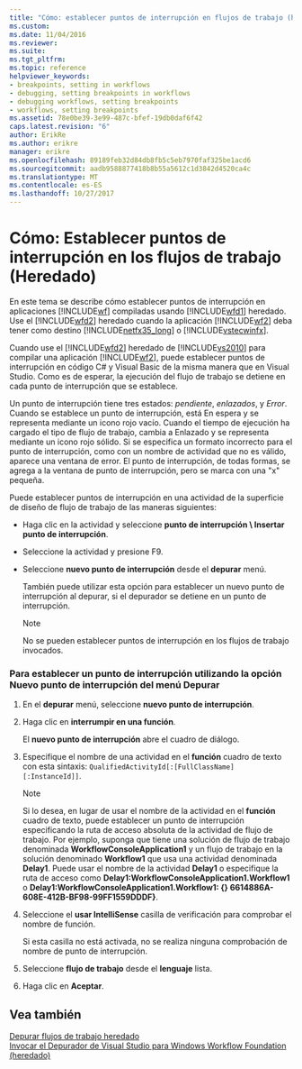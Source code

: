 ```yaml
---
title: "Cómo: establecer puntos de interrupción en flujos de trabajo (heredado) | Documentos de Microsoft"
ms.custom: 
ms.date: 11/04/2016
ms.reviewer: 
ms.suite: 
ms.tgt_pltfrm: 
ms.topic: reference
helpviewer_keywords:
- breakpoints, setting in workflows
- debugging, setting breakpoints in workflows
- debugging workflows, setting breakpoints
- workflows, setting breakpoints
ms.assetid: 78e0be39-3e99-487c-bfef-19db0daf6f42
caps.latest.revision: "6"
author: ErikRe
ms.author: erikre
manager: erikre
ms.openlocfilehash: 89189feb32d84db8fb5c5eb7970faf325be1acd6
ms.sourcegitcommit: aadb9588877418b8b55a5612c1d3842d4520ca4c
ms.translationtype: MT
ms.contentlocale: es-ES
ms.lasthandoff: 10/27/2017
---
```

# <a name="how-to-set-breakpoints-in-workflows-legacy"></a>Cómo: Establecer puntos de interrupción en los flujos de trabajo (Heredado)
En este tema se describe cómo establecer puntos de interrupción en aplicaciones [!INCLUDE[wf](../workflow-designer/includes/wf_md.md)] compiladas usando [!INCLUDE[wfd1](../workflow-designer/includes/wfd1_md.md)] heredado. Use el [!INCLUDE[wfd2](../workflow-designer/includes/wfd2_md.md)] heredado cuando la aplicación [!INCLUDE[wf2](../workflow-designer/includes/wf2_md.md)] deba tener como destino [!INCLUDE[netfx35_long](../workflow-designer/includes/netfx35_long_md.md)] o [!INCLUDE[vstecwinfx](../workflow-designer/includes/vstecwinfx_md.md)].  
  
 Cuando use el [!INCLUDE[wfd2](../workflow-designer/includes/wfd2_md.md)] heredado de [!INCLUDE[vs2010](../misc/includes/vs2010_md.md)] para compilar una aplicación [!INCLUDE[wf2](../workflow-designer/includes/wf2_md.md)], puede establecer puntos de interrupción en código C# y Visual Basic de la misma manera que en Visual Studio. Como es de esperar, la ejecución del flujo de trabajo se detiene en cada punto de interrupción que se establece.  
  
 Un punto de interrupción tiene tres estados: *pendiente*, *enlazados*, y *Error*. Cuando se establece un punto de interrupción, está En espera y se representa mediante un icono rojo vacío. Cuando el tiempo de ejecución ha cargado el tipo de flujo de trabajo, cambia a Enlazado y se representa mediante un icono rojo sólido. Si se especifica un formato incorrecto para el punto de interrupción, como con un nombre de actividad que no es válido, aparece una ventana de error. El punto de interrupción, de todas formas, se agrega a la ventana de punto de interrupción, pero se marca con una "x" pequeña.  
  
 Puede establecer puntos de interrupción en una actividad de la superficie de diseño de flujo de trabajo de las maneras siguientes:  
  
-   Haga clic en la actividad y seleccione **punto de interrupción \ Insertar punto de interrupción**.  
  
-   Seleccione la actividad y presione F9.  
  
-   Seleccione **nuevo punto de interrupción** desde el **depurar** menú.  
  
     También puede utilizar esta opción para establecer un nuevo punto de interrupción al depurar, si el depurador se detiene en un punto de interrupción.  
  
    > [!NOTE]
    >  No se pueden establecer puntos de interrupción en los flujos de trabajo invocados.  
  
### <a name="to-set-a-breakpoint-using-the-new-breakpoint-option-on-the-debug-menu"></a>Para establecer un punto de interrupción utilizando la opción Nuevo punto de interrupción del menú Depurar  
  
1.  En el **depurar** menú, seleccione **nuevo punto de interrupción**.  
  
2.  Haga clic en **interrumpir en una función**.  
  
     El **nuevo punto de interrupción** abre el cuadro de diálogo.  
  
3.  Especifique el nombre de una actividad en el **función** cuadro de texto con esta sintaxis: `QualifiedActivityId[:[FullClassName][:InstanceId]]`.  
  
    > [!NOTE]
    >  Si lo desea, en lugar de usar el nombre de la actividad en el **función** cuadro de texto, puede establecer un punto de interrupción especificando la ruta de acceso absoluta de la actividad de flujo de trabajo. Por ejemplo, suponga que tiene una solución de flujo de trabajo denominada **WorkflowConsoleApplication1** y un flujo de trabajo en la solución denominado **Workflow1** que usa una actividad denominada **Delay1**. Puede usar el nombre de la actividad **Delay1** o especifique la ruta de acceso como **Delay1:WorkflowConsoleApplication1.Workflow1** o **Delay1:WorkflowConsoleApplication1.Workflow1: {} 6614886A-608E-412B-BF98-99FF1559DDDF}**.  
  
4.  Seleccione el **usar IntelliSense** casilla de verificación para comprobar el nombre de función.  
  
     Si esta casilla no está activada, no se realiza ninguna comprobación de nombre de punto de interrupción.  
  
5.  Seleccione **flujo de trabajo** desde el **lenguaje** lista.  
  
6.  Haga clic en **Aceptar**.  
  
## <a name="see-also"></a>Vea también  
 [Depurar flujos de trabajo heredado](../workflow-designer/debugging-legacy-workflows.md)   
 [Invocar el Depurador de Visual Studio para Windows Workflow Foundation (heredado)](../workflow-designer/invoking-the-visual-studio-debugger-for-windows-workflow-foundation-legacy.md)